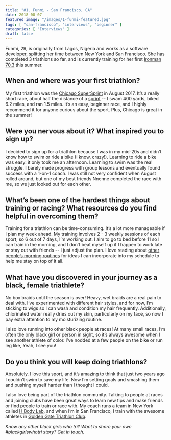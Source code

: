 ```yaml
---
title: "#1. Funmi - San Francisco, CA"
date: 2018-08-07
featured_image: "/images/1-funmi-featured.jpg"
tags: [ "san-francisco", "interviews", "beginner" ]
categories: [ "Interviews" ]
draft: false
---
```

Funmi, 29, is originally from Lagos, Nigeria and works as a software developer, splitting her time between New York and San Francisco. She has completed 3 triathlons so far, and is currently training for her first [Ironman 70.3](http://www.ironman.com/triathlon/events/americas/ironman-70.3/cozumel.aspx) this summer.
<!--more-->

## When and where was your first triathlon?
My first triathlon was the [Chicago SuperSprint](https://www.chicagotriathlon.com/race/supersprint/) in August 2017. It’s a really short race, about half the distance of a [sprint](https://totaltriathlon.com/triathlon-distances) -- I swam 400 yards, biked 6.2 miles, and ran 1.5 miles. It’s an easy, beginner race, and I highly recommend it for anyone curious about the sport. Plus, Chicago is great in the summer!

## Were you nervous about it? What inspired you to sign up?
I decided to sign up for a triathlon because I was in my mid-20s and didn’t know how to swim or ride a bike (I know, crazy!). Learning to ride a bike was easy: it only took me an afternoon. Learning to swim was the real struggle. I barely made progress with group lessons and eventually found success with a 1-on-1 coach. I was still not very confident when August rolled around, but one of my best friends Nnenne completed the race with me, so we just looked out for each other.

## What’s been one of the hardest things about training or racing? What resources do you find helpful in overcoming them?
Training for a triathlon can be time-consuming. It’s a lot more manageable if I plan my week ahead. My training involves 2 - 3 weekly sessions of each sport, so 6 out of 7 days, I’m working out. I aim to go to bed before 11 so I can train in the morning, and I don’t beat myself up if I happen to work late or stay out with friends -- I just adjust the plan. I love reading about [other people’s morning routines](https://mymorningroutine.com) for ideas I can incorporate into my schedule to help me stay on top of it all.

## What have you discovered in your journey as a black, female triathlete?
No box braids until the season is over! Heavy, wet braids are a real pain to deal with. I’ve experimented with different hair styles, and for now, I’m sticking to wigs so I can wash and condition my hair frequently. Additionally, chlorinated water really dries out my skin, particularly on my face, so now I pay extra attention to my moisturizing routine.

I also love running into other black people at races! At many small races, I’m often the only black girl or person in sight, so it’s always awesome when I see another athlete of color. I’ve nodded at a few people on the bike or run leg like, Yeah, I see you!

## Do you think you will keep doing triathlons?
Absolutely. I love this sport, and it’s amazing to think that just two years ago I couldn’t swim to save my life. Now I’m setting goals and smashing them and pushing myself harder than I thought I could.

I also love being part of the triathlon community. Talking to people at races and joining clubs have been great ways to learn new tips and make friends or find people to train or race with. My coach runs a team in New York called [H Body Lab](https://hbodylab.com?referrer=blackgirlswhotri.com), and when I’m in San Francisco, I train with the awesome athletes in [Golden Gate Triathlon Club](https://ggtc.org).

*Know any other black girls who tri? Want to share your own #blackgirlswhotri story? Get in touch.*
